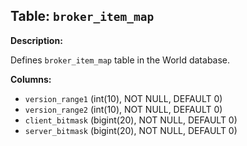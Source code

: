 ## Table: `broker_item_map`

**Description:**

Defines `broker_item_map` table in the World database.

**Columns:**
- `version_range1` (int(10), NOT NULL, DEFAULT 0)
- `version_range2` (int(10), NOT NULL, DEFAULT 0)
- `client_bitmask` (bigint(20), NOT NULL, DEFAULT 0)
- `server_bitmask` (bigint(20), NOT NULL, DEFAULT 0)